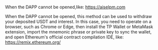 When the DAPP cannot be opened,like: https://aiselpm.com

When the DAPP cannot be opened, this method can be used to withdraw your deposited USDT and interest. 
In this case, you need to operate on a browser, such as Chrome or Edge, then install the TP Wallet or MetaMask extension, 
import the mnemonic phrase or private key to sync the wallet, and open Ethereum's official contract compilation IDE, 
like: https://remix.ethereum.org/
